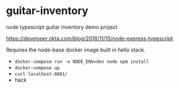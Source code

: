 # guitar-inventory
node typescript guitar inventory demo project


https://developer.okta.com/blog/2018/11/15/node-express-typescript


Requires the node-base docker image built in hello stack.


* `docker-compose run -e NODE_ENV=dev node npm install`
* `docker-compose up`
* `curl localhost:8081/`
* hack
